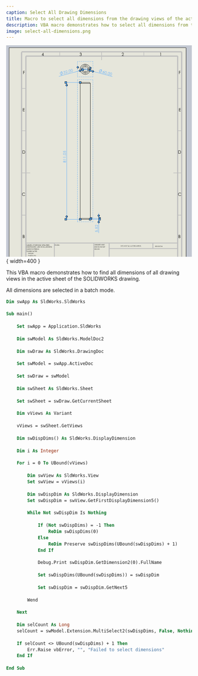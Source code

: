 ```yaml
---
caption: Select All Drawing Dimensions
title: Macro to select all dimensions from the drawing views of the active sheet of SOLIDWORKS drawing
description: VBA macro demonstrates how to select all dimensions from the drawing views of the active sheet of SOLIDWORKS drawing using SOLIDWORKS API in a batch mode
image: select-all-dimensions.png
---
```

![All dimensions selected in the drawing views](select-all-dimensions.png){ width=400 }

This VBA macro demonstrates how to find all dimensions of all drawing views in the active sheet of the SOLIDWORKS drawing.

All dimensions are selected in a batch mode.

~~~ vb
Dim swApp As SldWorks.SldWorks

Sub main()

    Set swApp = Application.SldWorks
    
    Dim swModel As SldWorks.ModelDoc2
    
    Dim swDraw As SldWorks.DrawingDoc
    
    Set swModel = swApp.ActiveDoc
    
    Set swDraw = swModel
    
    Dim swSheet As SldWorks.Sheet
    
    Set swSheet = swDraw.GetCurrentSheet
    
    Dim vViews As Variant
    
    vViews = swSheet.GetViews
    
    Dim swDispDims() As SldWorks.DisplayDimension
    
    Dim i As Integer
    
    For i = 0 To UBound(vViews)
        
        Dim swView As SldWorks.View
        Set swView = vViews(i)
        
        Dim swDispDim As SldWorks.DisplayDimension
        Set swDispDim = swView.GetFirstDisplayDimension5()
        
        While Not swDispDim Is Nothing
        
            If (Not swDispDims) = -1 Then
                ReDim swDispDims(0)
            Else
                ReDim Preserve swDispDims(UBound(swDispDims) + 1)
            End If
            
            Debug.Print swDispDim.GetDimension2(0).FullName
            
            Set swDispDims(UBound(swDispDims)) = swDispDim
            
            Set swDispDim = swDispDim.GetNext5
        
        Wend
        
    Next
    
    Dim selCount As Long
    selCount = swModel.Extension.MultiSelect2(swDispDims, False, Nothing)
    
    If selCount <> UBound(swDispDims) + 1 Then
        Err.Raise vbError, "", "Failed to select dimensions"
    End If
    
End Sub
~~~

